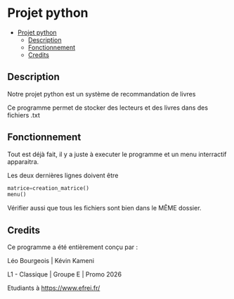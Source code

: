 # Projet python
- [Projet python](#projet-python)
  - [Description](#description)
  - [Fonctionnement](#fonctionnement)
  - [Credits](#credits)
  
## Description
Notre projet python est un système de recommandation de livres

Ce programme permet de stocker des lecteurs et des livres dans des fichiers .txt

## Fonctionnement
Tout est déjà fait, il y a juste à executer le programme et un menu interractif apparaitra.

Les deux dernières lignes doivent être
```python
matrice=creation_matrice()
menu()
```

Vérifier aussi que tous les fichiers sont bien dans le MÊME dossier.

## Credits
Ce programme a été entièrement conçu par :

Léo Bourgeois | Kévin Kameni

L1 - Classique | Groupe E | Promo 2026

Etudiants à https://www.efrei.fr/